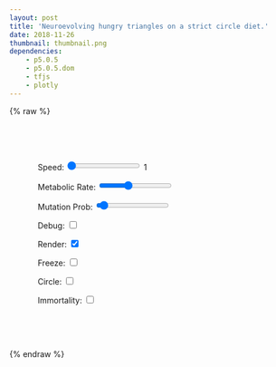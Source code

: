 ```yaml
---
layout: post
title: 'Neuroevolving hungry triangles on a strict circle diet.'
date: 2018-11-26
thumbnail: thumbnail.png
dependencies:
    - p5.0.5
    - p5.0.5.dom
    - tfjs
    - plotly
---
```


{% raw %}

<div class='row-full'>
    <div id="canvascontainer">
    <div class='divLeft' id="interface" style="padding: 50px">
        <p>
            Speed:
            <input id="speedSlider" type="range" min="1" max="10" value="1">
            <span id="speed">1</span>
        </p>
        <p>
            Metabolic Rate:
            <input id="metabolSlider" type="range" min="1" max="50" value="20">
            <span id="metabol"></span>
        </p>
        <p>
            Mutation Prob:
            <input id="mutationSlider" type="range" min="0" max="100" value="5">
            <span id="mut"></span>
        </p>
        <p>
            Debug:
            <input id="debug" type="checkbox">
        </p>
        <p>
            Render:
            <input id="show" type="checkbox" checked>
        </p>
        <p>
            Freeze:
            <input id="stop" type="checkbox">
        </p>
        <p>
            Circle:
            <input id="circle" type="checkbox">
        </p>
        <p>
            Immortality:
            <input id="immortal" type="checkbox">
        </p>
        <div id="chart"></div>
    </div>
</div>

<script src="https://cdnjs.cloudflare.com/ajax/libs/p5.js/0.7.2/p5.min.js"></script>
<script src="https://cdnjs.cloudflare.com/ajax/libs/p5.js/0.7.2/addons/p5.dom.min.js"></script>
<script src="https://cdn.jsdelivr.net/npm/@tensorflow/tfjs@0.14.1/dist/tf.min.js"></script>
<script src="https://cdn.plot.ly/plotly-latest.min.js"></script>
<script src="js/math.js"></script>
<script src="js/agent.js"></script>
<script src="js/sensors.js"></script>
<script src="js/world.js"></script>
<script src="js/quadtree.js"></script>
<script src="js/linkedlist.js"></script>
<script src="js/brain.js"></script>
<script src="js/sketch.js"></script>

{% endraw %}
